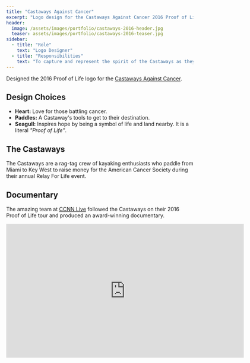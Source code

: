 ```yaml
---
title: "Castaways Against Cancer"
excerpt: "Logo design for the Castaways Against Cancer 2016 Proof of Life tour."
header:
  image: /assets/images/portfolio/castaways-2016-header.jpg
  teaser: assets/images/portfolio/castaways-2016-teaser.jpg
sidebar:
  - title: "Role"
    text: "Logo Designer"
  - title: "Responsibilities"
    text: "To capture and represent the spirit of the Castaways as they kayak for seven days from Miami to Key West."
---
```


Designed the 2016 Proof of Life logo for the [Castaways Against Cancer][site].

## Design Choices
- **Heart:** Love for those battling cancer.
- **Paddles:** A Castaway's tools to get to their destination.
- **Seagull:** Inspires hope by being a symbol of life and land nearby. It is a
literal _"Proof of Life"_.

## The Castaways

The Castaways are a rag-tag crew of kayaking enthusiasts who paddle from Miami
to Key West to raise money for the American Cancer Society during their annual
Relay For Life event.

## Documentary

The amazing team at [CCNN Live] followed the Castaways on their 2016 Proof of
Life tour and produced an award-winning documentary.

<iframe width="640" height="360" src="https://www.youtube-nocookie.com/embed/iocTxoD-Xeg?showinfo=0" frameborder="0" allowfullscreen></iframe>

[site]: http://www.castawaysagainstcancer.com/
[CCNN Live]: http://ccnnlive.com/
